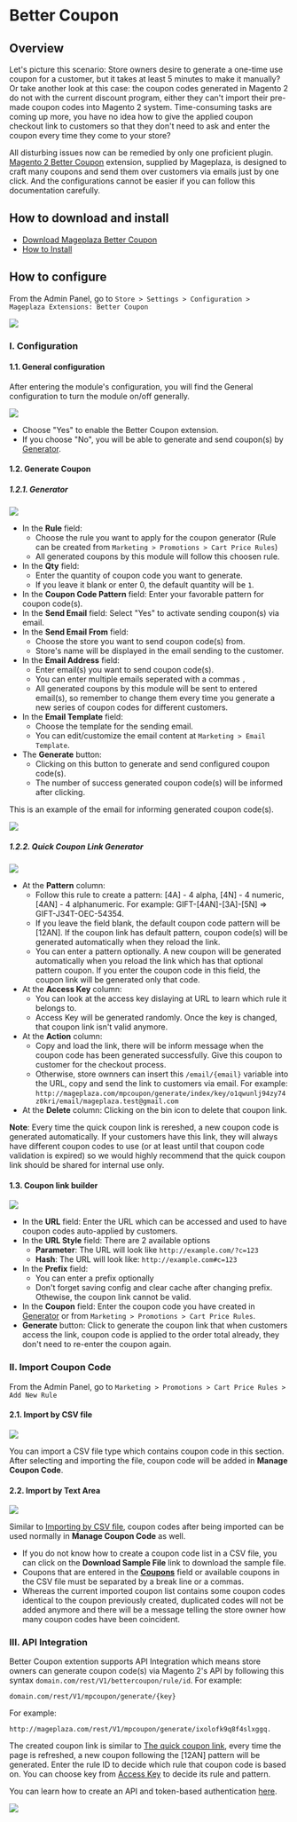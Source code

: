 # Better Coupon

## Overview
Let's picture this scenario: Store owners desire to generate a one-time use coupon for a customer, but it takes at least 5 minutes to make it manually? Or take another look at this case: the coupon codes generated in Magento 2 do not with the current discount program, either they can't import their pre-made coupon codes into Magento 2 system. Time-consuming tasks are coming up more, you have no idea how to give the applied coupon checkout link to customers so that they don't need to ask and enter the coupon every time they come to your store?

All disturbing issues now can be remedied by only one proficient plugin. [Magento 2 Better Coupon](https://www.mageplaza.com/magento-2-better-coupon/) extension, supplied by Mageplaza, is designed to craft many coupons and send them over customers via emails just by one click. And the configurations cannot be easier if you can follow this documentation carefully.

## How to download and install

- [Download Mageplaza Better Coupon](https://www.mageplaza.com/magento-2-better-coupon/)
- [How to Install](https://www.mageplaza.com/install-magento-2-extension/)


## How to configure 

From the Admin Panel, go to ``Store > Settings > Configuration > Mageplaza Extensions: Better Coupon``

![](https://i.imgur.com/k6iqSnV.png)

### I. Configuration
#### 1.1. General configuration
After entering the module's configuration, you will find the General configuration to turn the module on/off generally. 

![](https://i.imgur.com/9OHyYIS.png)

* Choose "Yes" to enable the Better Coupon extension.
* If you choose "No", you will be able to generate and send coupon(s) by [Generator](http://docs.mageplaza.com/better-coupon/index.html#generator).

#### 1.2. Generate Coupon
##### 1.2.1. Generator

![](https://imgur.com/H3uehi2)

* In the **Rule** field: 
  * Choose the rule you want to apply for the coupon generator (Rule can be created from ``Marketing > Promotions > Cart Price Rules``)
  * All generated coupons by this module will follow this choosen rule. 
* In the **Qty** field:
  * Enter the quantity of coupon code you want to generate.
  * If you leave it blank or enter 0, the default quantity will be ``1``.
* In the **Coupon Code Pattern** field: Enter your favorable pattern for coupon code(s).
* In the **Send Email** field: Select "Yes" to activate sending coupon(s) via email.
* In the **Send Email From** field: 
  * Choose the store you want to send coupon code(s) from.
  * Store's name will be displayed in the email sending to the customer.
* In the **Email Address** field: 
  * Enter email(s) you want to send coupon code(s).
  * You can enter multiple emails seperated with a commas ``,``
  * All generated coupons by this module will be sent to entered email(s), so remember to change them every time you generate a new series of coupon codes for different customers.
* In the **Email Template** field:
  * Choose the template for the sending email.
  * You can edit/customize the email content at ``Marketing > Email Template``.
* The **Generate** button:
  * Clicking on this button to generate and send configured coupon code(s).
  * The number of success generated coupon code(s) will be informed after clicking.

This is an example of the email for informing generated coupon code(s).

![](https://i.imgur.com/fWCXgTM.png)

##### 1.2.2. Quick Coupon Link Generator 

![](https://i.imgur.com/SLKutBG.png)

* At the **Pattern** column:
  * Follow this rule to create a pattern: [4A] - 4 alpha, [4N] - 4 numeric, [4AN] - 4 alphanumeric. For example: GIFT-[4AN]-[3A]-[5N] => GIFT-J34T-OEC-54354.
  * If you leave the field blank, the default coupon code pattern will be [12AN]. If the coupon link has default pattern, coupon code(s) will be generated automatically when they reload the link.
  * You can enter a pattern optionally. A new coupon will be generated automatically when you reload the link which has that optional pattern coupon. If you enter the coupon code in this field, the coupon link will be generated only that code. 
* At the **Access Key** column:
  * You can look at the access key dislaying at URL to learn which rule it belongs to.
  * Access Key will be generated randomly. Once the key is changed, that coupon link isn't valid anymore.
* At the **Action** column:
  * Copy and load the link, there will be inform message when the coupon code has been generated successfully. Give this coupon to customer for the checkout process. 
  * Otherwise, store ownners can insert this ``/email/{email}`` variable into the URL, copy and send the link to customers via email. For example: ``http://mageplaza.com/mpcoupon/generate/index/key/o1qwunlj94zy74z0kri/email/mageplaza.test@gmail.com``
* At the **Delete** column: Clicking on the bin icon to delete that coupon link.

**Note**: Every time the quick coupon link is rereshed, a new coupon code is generated automatically. If your customers have this link, they will always have different coupon codes to use (or at least until that coupon code validation is expired) so we would highly recommend that the quick coupon link should be shared for internal use only.


#### 1.3. Coupon link builder

![](https://i.imgur.com/hAVd2Gm.png)

* In the **URL** field: Enter the URL which can be accessed and used to have coupon codes auto-applied by customers.
* In the **URL Style** field: There are 2 available options
  * **Parameter**: The URL will look like ``http://example.com/?c=123``
  * **Hash**: The URL will look like: ``http://example.com#c=123``
* In the **Prefix** field: 
  * You can enter a prefix optionally
  * Don't forget saving config and clear cache after changing prefix. Othewise, the coupon link cannot be valid.
* In the **Coupon** field: Enter the coupon code you have created in [Generator](https://docs.mageplaza.com/better-coupon/#generator) or from ``Marketing > Promotions > Cart Price Rules``.
* **Generate** button: Click to generate the coupon link that when customers access the link, coupon code is applied to the order total already, they don't need to re-enter the coupon again.

### II. Import Coupon Code
From the Admin Panel, go to ``Marketing > Promotions > Cart Price Rules > Add New Rule``

#### 2.1. Import by CSV file

![](https://i.imgur.com/HtcOttF.png)

You can import a CSV file type which contains coupon code in this section. After selecting and importing the file, coupon code will be added in **Manage Coupon Code**.

#### 2.2. Import by Text Area

![](https://i.imgur.com/nr24t8s.png)

Similar to [Importing by CSV file](https://docs.mageplaza.com/better-coupon/index.html#ii-import-coupon-code), coupon codes after being imported can be used normally in **Manage Coupon Code** as well.

* If you do not know how to create a coupon code list in a CSV file, you can click on the **Download Sample File** link to download the sample file.
* Coupons that are entered in the [**Coupons**](https://docs.mageplaza.com/better-coupon/#coupon-link-builder) field or available coupons in the CSV file must be separated by a break line or a commas.
* Whereas the current imported coupon list contains some coupon codes identical to the coupon previously created, duplicated codes will not be added anymore and there will be a message telling the store owner how many coupon codes have been coincident.

### III. API Integration
Better Coupon extention supports API Integration which means store owners can generate coupon code(s) via Magento 2's API by following this syntax ``domain.com/rest/V1/bettercoupon/rule/id``. For example:

```
domain.com/rest/V1/mpcoupon/generate/{key}
```
For example:

```
http://mageplaza.com/rest/V1/mpcoupon/generate/ixolofk9q8f4slxggq.
```

The created coupon link is similar to [The quick coupon link](https://docs.mageplaza.com/better-coupon/#quick-coupon-link-generator), every time the page is refreshed, a new coupon following the [12AN] pattern will be generated. Enter the rule ID to decide which rule that coupon code is based on. You can choose key from [Access Key](http://docs.mageplaza.com/better-coupon/index.html#quick-coupon-link-generator) to decide its rule and pattern.

You can learn how to create an API and token-based authentication [here](http://devdocs.magento.com/guides/v2.0/get-started/authentication/gs-authentication-token.html#web-api-access).


![](https://i.imgur.com/kzWLXRG.png)
